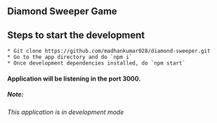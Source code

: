 ## Diamond Sweeper Game

## Steps to start the development
```
* Git clone https://github.com/madhankumar028/diamond-sweeper.git
* Go to the app directory and do `npm i`
* Once development dependencies installed, do `npm start`
```

#### Application will be listening in the port 3000.

##### Note:
_This application is in development mode_

